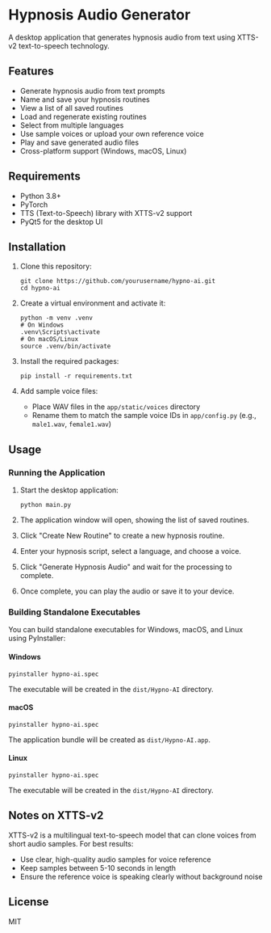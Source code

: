 # Hypnosis Audio Generator

A desktop application that generates hypnosis audio from text using XTTS-v2 text-to-speech technology.

## Features

- Generate hypnosis audio from text prompts
- Name and save your hypnosis routines
- View a list of all saved routines
- Load and regenerate existing routines
- Select from multiple languages
- Use sample voices or upload your own reference voice
- Play and save generated audio files
- Cross-platform support (Windows, macOS, Linux)

## Requirements

- Python 3.8+
- PyTorch
- TTS (Text-to-Speech) library with XTTS-v2 support
- PyQt5 for the desktop UI

## Installation

1. Clone this repository:
   ```
   git clone https://github.com/yourusername/hypno-ai.git
   cd hypno-ai
   ```

2. Create a virtual environment and activate it:
   ```
   python -m venv .venv
   # On Windows
   .venv\Scripts\activate
   # On macOS/Linux
   source .venv/bin/activate
   ```

3. Install the required packages:
   ```
   pip install -r requirements.txt
   ```

4. Add sample voice files:
   - Place WAV files in the `app/static/voices` directory
   - Rename them to match the sample voice IDs in `app/config.py` (e.g., `male1.wav`, `female1.wav`)

## Usage

### Running the Application

1. Start the desktop application:
   ```
   python main.py
   ```

2. The application window will open, showing the list of saved routines.

3. Click "Create New Routine" to create a new hypnosis routine.

4. Enter your hypnosis script, select a language, and choose a voice.

5. Click "Generate Hypnosis Audio" and wait for the processing to complete.

6. Once complete, you can play the audio or save it to your device.

### Building Standalone Executables

You can build standalone executables for Windows, macOS, and Linux using PyInstaller:

#### Windows

```
pyinstaller hypno-ai.spec
```

The executable will be created in the `dist/Hypno-AI` directory.

#### macOS

```
pyinstaller hypno-ai.spec
```

The application bundle will be created as `dist/Hypno-AI.app`.

#### Linux

```
pyinstaller hypno-ai.spec
```

The executable will be created in the `dist/Hypno-AI` directory.

## Notes on XTTS-v2

XTTS-v2 is a multilingual text-to-speech model that can clone voices from short audio samples. For best results:

- Use clear, high-quality audio samples for voice reference
- Keep samples between 5-10 seconds in length
- Ensure the reference voice is speaking clearly without background noise

## License

MIT
